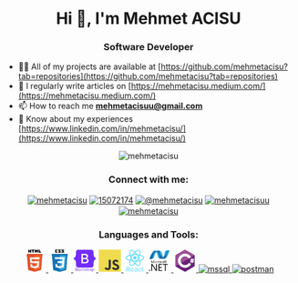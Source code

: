 <h1 align="center">Hi 👋, I'm Mehmet ACISU</h1>
<h3 align="center">Software Developer</h3>



- 👨‍💻 All of my projects are available at
[https://github.com/mehmetacisu?tab=repositories](https://github.com/mehmetacisu?tab=repositories)
- 📝 I regularly write articles on
[https://mehmetacisu.medium.com/](https://mehmetacisu.medium.com/)
- 📫 How to reach me **mehmetacisuu@gmail.com** 
- 📄 Know about my experiences [https://www.linkedin.com/in/mehmetacisu/](https://www.linkedin.com/in/mehmetacisu/)

<p align="center">
<img src="https://media2.giphy.com/media/v1.Y2lkPTc5MGI3NjExOWE4Yzg3YWMxYTI1NjEzMWNjMDY5ZjJkMjA4MDM0MDBlMzU0MTZiMSZjdD1n/qgQUggAC3Pfv687qPC/giphy.gif" alt="mehmetacisu" />
</p>
<h3 align="center">Connect with me:</h3>
<p align="center">
  <a href="https://linkedin.com/in/mehmetacisu" target="blank"
    ><img
      align="center"
      src="https://raw.githubusercontent.com/rahuldkjain/github-profile-readme-generator/master/src/images/icons/Social/linked-in-alt.svg"
      alt="mehmetacisu"
      height="30"
      width="40"
  /></a>
  <a href="https://stackoverflow.com/users/15072174" target="blank"
    ><img
      align="center"
      src="https://raw.githubusercontent.com/rahuldkjain/github-profile-readme-generator/master/src/images/icons/Social/stack-overflow.svg"
      alt="15072174"
      height="30"
      width="40"
  /></a>
  <a href="https://medium.com/@mehmetacisu" target="blank"
    ><img
      align="center"
      src="https://raw.githubusercontent.com/rahuldkjain/github-profile-readme-generator/master/src/images/icons/Social/medium.svg"
      alt="@mehmetacisu"
      height="30"
      width="40"
  /></a>
  <a href="https://www.hackerrank.com/mehmetacisuu" target="blank"
    ><img
      align="center"
      src="https://raw.githubusercontent.com/rahuldkjain/github-profile-readme-generator/master/src/images/icons/Social/hackerrank.svg"
      alt="mehmetacisuu"
      height="30"
      width="40"
  /></a>
  <a href="https://dev.to/mehmetacisu" target="blank"
    ><img
      align="center"
      src="https://raw.githubusercontent.com/rahuldkjain/github-profile-readme-generator/master/src/images/icons/Social/devto.svg"
      alt="mehmetacisu"
      height="30"
      width="40"
  /></a>
</p>
<h3 align="center">Languages and Tools:</h3>
<p align="center">
  <a href="https://www.w3.org/html/" target="_blank" rel="noreferrer">
    <img
      src="https://raw.githubusercontent.com/devicons/devicon/master/icons/html5/html5-original-wordmark.svg"
      alt="html5"
      width="40"
      height="40"
    />
  </a>
  <a href="https://www.w3schools.com/css/" target="_blank" rel="noreferrer">
    <img
      src="https://raw.githubusercontent.com/devicons/devicon/master/icons/css3/css3-original-wordmark.svg"
      alt="css3"
      width="40"
      height="40"
    />
  </a>
  <a href="https://getbootstrap.com" target="_blank" rel="noreferrer">
    <img
      src="https://raw.githubusercontent.com/devicons/devicon/master/icons/bootstrap/bootstrap-plain-wordmark.svg"
      alt="bootstrap"
      width="40"
      height="40"
    />
  </a>
  <a
  href="https://developer.mozilla.org/en-US/docs/Web/JavaScript"
  target="_blank"
  rel="noreferrer"
>
  <img
    src="https://raw.githubusercontent.com/devicons/devicon/master/icons/javascript/javascript-original.svg"
    alt="javascript"
    width="40"
    height="40"
  />
</a>
<a href="https://reactjs.org/" target="_blank" rel="noreferrer">
  <img
    src="https://raw.githubusercontent.com/devicons/devicon/master/icons/react/react-original-wordmark.svg"
    alt="react"
    width="40"
    height="40"
  />
</a>
<a href="https://dotnet.microsoft.com/" target="_blank" rel="noreferrer">
  <img
    src="https://raw.githubusercontent.com/devicons/devicon/master/icons/dot-net/dot-net-original-wordmark.svg"
    alt="dotnet"
    width="40"
    height="40"
  />
</a>
<a href="https://www.w3schools.com/cs/" target="_blank" rel="noreferrer">
  <img
    src="https://raw.githubusercontent.com/devicons/devicon/master/icons/csharp/csharp-original.svg"
    alt="csharp"
    width="40"
    height="40"
  />
</a>
<a
href="https://www.microsoft.com/en-us/sql-server"
target="_blank"
rel="noreferrer"
>
<img
  src="https://www.svgrepo.com/show/303229/microsoft-sql-server-logo.svg"
  alt="mssql"
  width="40"
  height="40"
/>
</a>
  <a href="https://postman.com" target="_blank" rel="noreferrer">
    <img
      src="https://www.vectorlogo.zone/logos/getpostman/getpostman-icon.svg"
      alt="postman"
      width="40"
      height="40"
    />
  </a>
</p>
